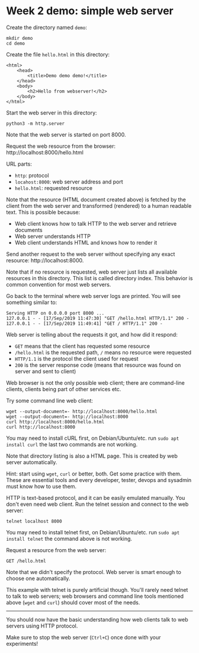 # Week 2 demo: simple web server

Create the directory named `demo`:

    mkdir demo
    cd demo

Create the file `hello.html` in this directory:

    <html>
        <head>
            <title>Demo demo demo!</title>
        </head>
        <body>
            <h2>Hello from webserver!</h2>
        </body>
    </html>

Start the web server in this directory:

    python3 -m http.server

Note that the web server is started on port 8000.

Request the web resource from the browser: http://localhost:8000/hello.html

URL parts:
 - `http`: protocol
 - `locahost:8000`: web server address and port
 - `hello.html`: requested resource

Note that the resource (HTML document created above) is fetched by the client
from the web server and transformed (rendered) to a human readable text. This is
possible because:
 - Web client knows how to talk HTTP to the web server and retrieve documents
 - Web server understands HTTP
 - Web client understands HTML and knows how to render it

Send another request to the web server without specifying any exact resource:
http://localhost:8000.

Note that if no resource is requested, web server just lists all available
resources in this directory. This list is called directory index. This behavior
is common convention for most web servers.

Go back to the terminal where web server logs are printed. You will see
something similar to:

    Serving HTTP on 0.0.0.0 port 8000 ...
    127.0.0.1 - - [17/Sep/2019 11:47:30] "GET /hello.html HTTP/1.1" 200 -
    127.0.0.1 - - [17/Sep/2019 11:49:41] "GET / HTTP/1.1" 200 -

Web server is telling about the requests it got, and how did it respond:
 - `GET` means that the client has requested some resource
 - `/hello.html` is the requested path, `/` means no resource were requested
 - `HTTP/1.1` is the protocol the client used for request
 - `200` is the server response code (means that resource was found on server
   and sent to client)

Web browser is not the only possible web client; there are command-line clients,
clients being part of other services etc.

Try some command line web client:

    wget --output-document=- http://localhost:8000/hello.html
    wget --output-document=- http://localhost:8000
    curl http://localhost:8000/hello.html
    curl http://localhost:8000

You may need to install cURL first, on Debian/Ubuntu/etc. run
`sudo apt install curl` the last two commands are not working.

Note that directory listing is also a HTML page. This is created by web server
automatically.

Hint: start using `wget`, `curl` or better, both. Get some practice with them.
These are essential tools and every developer, tester, devops and sysadmin must
know how to use them.

HTTP is text-based protocol, and it can be easily emulated manually. You don't
even need web client. Run the telnet session and connect to the web server:

    telnet localhost 8000

You may need to install telnet first, on Debian/Ubuntu/etc. run
`sudo apt install telnet` the command above is not working.

Request a resource from the web server:

    GET /hello.html

Note that we didn't specify the protocol. Web server is smart enough to choose
one automatically.

This example with telnet is purely artificial though. You'll rarely need telnet
to talk to web servers; web browsers and command line tools mentioned above
(`wget` and `curl`) should cover most of the needs.

---

You should now have the basic understanding how web clients talk to web servers
using HTTP protocol.

Make sure to stop the web server (`Ctrl+C`) once done with your experiments!
